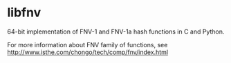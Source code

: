 libfnv
======

64-bit implementation of FNV-1 and FNV-1a hash functions in C and Python.

For more information about FNV family of functions, see
http://www.isthe.com/chongo/tech/comp/fnv/index.html
